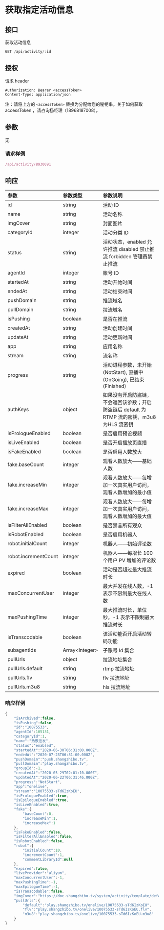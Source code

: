 # 获取指定活动信息

## 接口

获取活动信息

```javascript
GET /api/activity/:id
```

## 授权

请求 header

```http
Authorization: Bearer <accessToken>
Content-Type: application/json
```

注：请将上方的 `<accessToken>` 替换为分配给您的秘钥串。关于如何获取 accessToken ，请咨询杨经理（18968187008）。

## 参数

无

### 请求样例

```javascript
/api/activity/8930091
```

## 响应

| 参数 | 参数类型 | 参数说明 |
| :--- | :--- | :--- |
| id | string | 活动 ID |
| name | string | 活动名称 |
| imgCover | string | 封面图片 |
| categoryId | integer | 活动分类 ID |
| status | string | 活动状态，enabled 允许推流 disabled 禁止推流 forbidden 管理员禁止推流 |
| agentId | integer | 账号 ID |
| startedAt | string | 活动开始时间 |
| endedAt | string | 活动结束时间 |
| pushDomain | string | 推流域名 |
| pullDomain | string | 拉流域名 |
| isPushing | boolean | 是否在推流 |
| createdAt | string | 活动创建时间 |
| updateAt | string | 活动更新时间 |
| app | string | 应用名称 |
| stream | string | 流名称 |
| progress | string | 活动进程参数，未开始 \(NotStart\), 直播中 \(OnGoing\), 已结束 \(Finished\) |
| authKeys | object | 如果没有开启防盗链，不会返回该参数；开启防盗链后 default 为 RTMP 流的密钥，m3u8 为HLS 流密钥 |
| isPrologueEnabled | boolean | 是否启用预设视频 |
| isLiveEnabled | boolean | 是否开启播放页直播 |
| isFakeEnabled | boolean | 是否启用人数放大 |
| fake.baseCount | integer | 观看人数放大——基础人数 |
| fake.increaseMin | integer | 观看人数放大——每增加一次真实用户访问，观看人数增加的最小值 |
| fake.increaseMax | integer | 观看人数放大——每增加一次真实用户访问，观看人数增加的最大值 |
| isFilterAllEnabled | boolean | 是否禁言所有观众 |
| isRobotEnabled | boolean | 是否启用机器人 |
| robot.initialCount | integer | 机器人——初始评论数 |
| robot.incrementCount | integer | 机器人——每增长 100 个用户 PV 增加的评论数 |
| expired | boolean | 活动是否超过最大推流时长 |
| maxConcurrentUser | integer | 最大并发在线人数，-1 表示不限制最大在线人数 |
| maxPushingTime | integer | 最大推流时长，单位 秒，-1 表示不限制最大推流时长 |
| isTranscodable | boolean | 该活动能否开启活动转码功能 |
| subagentIds | Array&lt;Integer&gt; | 子账号 Id 集合 |
| pullUrls | object | 拉流地址集合 |
| pullUrls.default | string | rtmp 拉流地址 |
| pullUrls.flv | string | flv 拉流地址 |
| pullUrls.m3u8 | string | hls 拉流地址 |


### 响应样例

```javascript
{
    "isArchived":false,
    "isPushing":false,
    "id":"10075533",
    "agentId":105131,
    "categoryId":1,
    "name":"热敷法发",
    "status":"enabled",
    "startedAt":"2020-06-30T06:31:00.000Z",
    "endedAt":"2020-07-23T06:31:00.000Z",
    "pushDomain":"push.shangzhibo.tv",
    "pullDomain":"play.shangzhibo.tv",
    "groupId":-1,
    "createdAt":"2020-05-29T02:01:10.000Z",
    "updatedAt":"2020-06-22T06:31:46.000Z",
    "progress":"NotStart",
    "app":"onelive",
    "stream":"10075533-sTd6IzKoEU",
    "isPrologueEnabled":true,
    "isEpilogueEnabled":true,
    "isLiveEnabled":true,
    "fake":{
        "baseCount":0,
        "increaseMin":1,
        "increaseMax":1
    },
    "isFakeEnabled":false,
    "isFilterAllEnabled":false,
    "isRobotEnabled":false,
    "robot":{
        "initialCount":10,
        "incrementCount":1,
        "commentLibraryId":null
    },
    "expired":false,
    "liveProvider":"aliyun",
    "maxConcurrentUser":-1,
    "maxPushingTime":-1,
    "maxEpilogueTime":-1,
    "isTranscodable":false,
    "imgCover":"https://doc.shangzhibo.tv/system/activity/template/default-preview.jpg",
    "pullUrls":{
        "default":"play.shangzhibo.tv/onelive/10075533-sTd6IzKoEU",
        "flv":"play.shangzhibo.tv/onelive/10075533-sTd6IzKoEU.flv",
        "m3u8":"play.shangzhibo.tv/onelive/10075533-sTd6IzKoEU.m3u8"
    }
}
```
